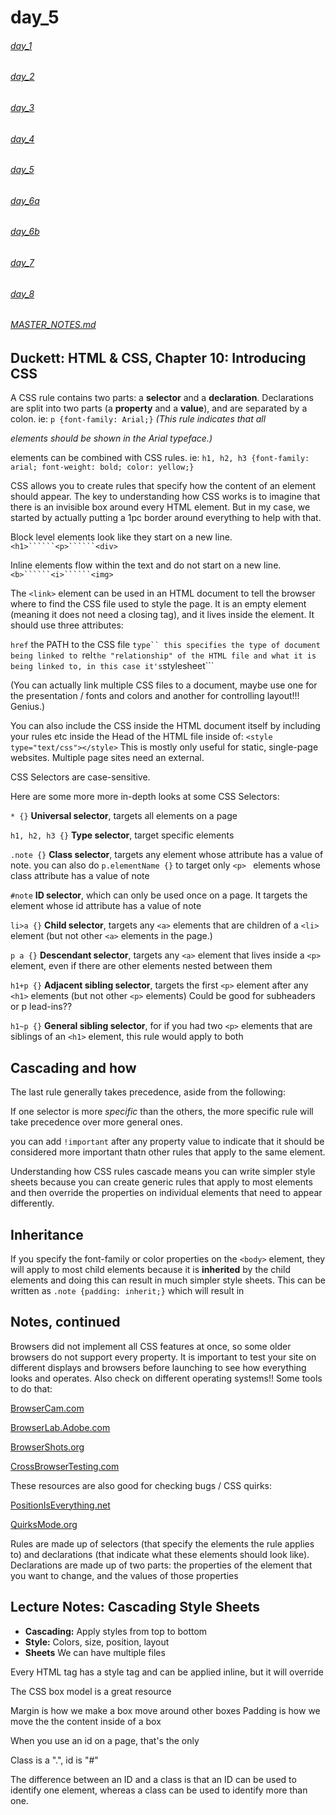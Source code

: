 # day_5

###### [day_1](day_1.md)
###### [day_2](day_2.md)
###### [day_3](day_3.md)
###### [day_4](day_4.md)
###### [day_5](day_5.md)
###### [day_6a](day_6a.md)
###### [day_6b](day_6b.md)
###### [day_7](day_7.md)
###### [day_8](day_8.md)

###### [MASTER_NOTES.md](MASTER_NOTES.md)

## Duckett: HTML & CSS, Chapter 10: Introducing CSS

A CSS rule contains two parts: a **selector** and a **declaration**. Declarations are split into two parts (a **property** and a **value**), and are separated by a colon. ie: ```p {font-family: Arial;}``` *(This rule indicates that all <p> elements should be shown in the Arial typeface.)*

elements can be combined with CSS rules. ie: ```h1, h2, h3 {font-family: arial; font-weight: bold; color: yellow;}``` 

CSS allows you to create rules that specify how the content of an element should appear. The key to understanding how CSS works is to imagine that there is an invisible box around every HTML element. But in my case, we started by actually putting a 1pc border around everything to help with that.

Block level elements look
like they start on a new line.```<h1>``````<p>``````<div>```

Inline elements flow within the text and do not start on a new line. ```<b>``````<i>``````<img>```

The ```<link>``` element can be used in an HTML document to tell the browser where to find the CSS file used to style the page. It is an empty element (meaning it does not need a closing tag), and it lives inside the <head> element. It should use three attributes:

```href``` the PATH to the CSS file
```type`` this specifies the type of document being linked to
```rel``` the "relationship" of the HTML file and what it is being linked to, in this case it's ```stylesheet```

(You can actually link multiple CSS files to a document, maybe use one for the presentation / fonts and colors and another for controlling layout!!! Genius.)

You can also include the CSS inside the HTML document itself by including your rules etc inside the Head of the HTML file inside of: ```<style type="text/css"></style>``` This is mostly only useful for static, single-page websites. Multiple page sites need an external.

CSS Selectors are case-sensitive.

Here are some more more in-depth looks at some CSS Selectors:

```* {}``` **Universal selector**, targets all elements on a page

```h1, h2, h3 {}``` **Type selector**, target specific elements

```.note {}``` **Class selector**, targets any element whose attribute has a value of note. you can also do ```p.elementName {}``` to target only ```<p> ``` elements whose class attribute has a value of note

```#note``` **ID selector**, which can only be used once on a page. It targets the element whose id attribute has a value of note

```li>a {}``` **Child selector**, targets any ```<a>``` elements that are children of a ```<li>``` element (but not other ```<a>``` elements in the page.)

```p a {}``` **Descendant selector**, targets any ```<a>``` element that lives inside a ```<p>``` element, even if there are other elements nested between them

```h1+p {}``` **Adjacent sibling selector**, targets the first ```<p>``` element after any ```<h1>``` elements (but not other ```<p>``` elements) Could be good for subheaders or p lead-ins??

```h1~p {}``` **General sibling selector**, for if you had two ```<p>``` elements that are siblings of an ```<h1>``` element, this rule would apply to both
 
## Cascading and how

The last rule generally takes precedence, aside from the following:

If one selector is more *specific* than the others, the more specific rule will take precedence over more general ones. 

you can add ```!important``` after any property value to indicate that it should be considered more important thatn other rules that apply to the same element.

Understanding how CSS rules cascade means you can write simpler style sheets because you can create generic rules that apply to most elements and then override the properties on individual elements that need to appear differently.

## Inheritance

If you specify the font-family or color properties on the ```<body>``` element, they will apply to most child elements because it is **inherited** by the child elements and doing this can result in much simpler style sheets. This can be written as ```.note {padding: inherit;}``` which will result in 

## Notes, continued

Browsers did not implement all CSS features at once, so some older browsers do not support every property. It is important to test your site on different displays and browsers before launching to see how everything looks and operates. Also check on different operating systems!! Some tools to do that:

[BrowserCam.com](BrowserCam.com)

[BrowserLab.Adobe.com](BrowserLab.Adobe.com)

[BrowserShots.org](BrowserShots.org)

[CrossBrowserTesting.com](CrossBrowserTesting.com)

These resources are also good for checking bugs / CSS quirks: 

[PositionIsEverything.net](PositionIsEverything.net)

[QuirksMode.org](QuirksMode.org)

Rules are made up of selectors (that specify the elements the rule applies to) and declarations (that indicate what these elements should look like). Declarations are made up of two parts: the properties of the element that you want to change, and the values of those properties




## Lecture Notes: Cascading Style Sheets

* **Cascading:** Apply styles from top to bottom
* **Style:** Colors, size, position, layout 
* **Sheets** We can have multiple files

Every HTML tag has a style tag and can be applied inline, but it will override

The CSS box model is a great resource

Margin is how we make a box move around other boxes
Padding is how we move the the content inside of a box

When you use an id on a page, that's the only 

Class is a ".", id is "#"

The difference between an ID and a class is that an ID can be used to identify one element, whereas a class can be used to identify more than one.
